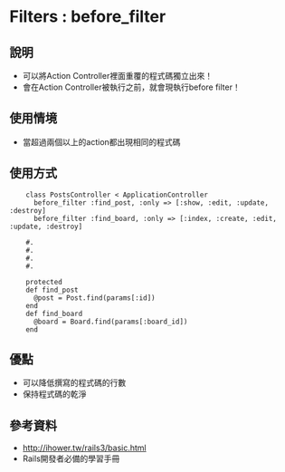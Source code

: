 # Filters : before_filter

## 說明

* 可以將Action Controller裡面重覆的程式碼獨立出來！
* 會在Action Controller被執行之前，就會現執行before filter！

## 使用情境

* 當超過兩個以上的action都出現相同的程式碼

## 使用方式
        class PostsController < ApplicationController
          before_filter :find_post, :only => [:show, :edit, :update, :destroy]
          before_filter :find_board, :only => [:index, :create, :edit, :update, :destroy]

        #.
        #.
        #.
        #.

        protected 
        def find_post
          @post = Post.find(params[:id])
        end
        def find_board
          @board = Board.find(params[:board_id])
        end
        
        
## 優點

* 可以降低撰寫的程式碼的行數
* 保持程式碼的乾淨

## 參考資料

* <http://ihower.tw/rails3/basic.html>
* Rails開發者必備的學習手冊